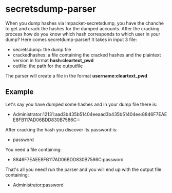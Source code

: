 # secretsdump-parser
When you dump hashes via Impacket-secretsdump, you have the chanche to get and crack the hashes for the dumped accounts.
After the cracking process how do you know which hash corresponds to which user in your dump? Here comes secretdump-parser! 
It takes in input 3 file:

  * secretsdump: the dump file
  * crackedhashes: a file containing the cracked hashes and the plaintext version in format **hash:cleartext_pwd**
  * outfile: the path for the outputfile

The parser will create a file in the format **username:cleartext_pwd**

## Example ##

Let's say you have dumped some hashes and in your dump file there is:

  * Administrator:12131:aad3b435b51404eeaad3b435b51404ee:8846F7EAEE8FB117AD06BDD830B7586C:::


After cracking the hash you discover its password is:

  * password
  
  
You need a file containing:

  * 8846F7EAEE8FB117AD06BDD830B7586C:password
  
That's all you need! run the parser and you will end up with the output file containing:
 
  * Administrator:password

